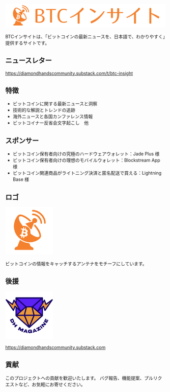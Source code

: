 ![BTC Insight Header](/public/btc-insight-header.png)

BTCインサイトは、「ビットコインの最新ニュースを、日本語で、わかりやすく」提供するサイトです。

## ニュースレター
https://diamondhandscommunity.substack.com/t/btc-insight

## 特徴
- ビットコインに関する最新ニュースと洞察
- 技術的な解説とトレンドの追跡
- 海外ニュースと各国カンファレンス情報
- ビットコイナー反省会文字起こし　他

## スポンサー
- ビットコイン保有者向けの究極のハードウェアウォレット：Jade Plus 様
- ビットコイン保有者向けの理想のモバイルウォレット：Blockstream App 様
- ビットコイン関連商品がライトニング決済と匿名配送で買える：Lightning Base 様

## ロゴ
<img src="/public/btc-insight-logo.png" alt="BTCインサイト" width="150" height="150">

ビットコインの情報をキャッチするアンテナをモチーフにしています。

## 後援
<img src="/public/DH-MAGAZINE.png" alt="DH MAGAZINE" width="150" height="150">

https://diamondhandscommunity.substack.com

## 貢献
このプロジェクトへの貢献を歓迎いたします。 バグ報告、機能提案、プルリクエストなど、お気軽にお寄せください。